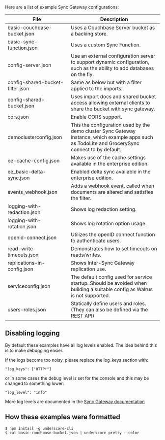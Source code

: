 
Here are a list of example Sync Gateway configurations:

File  | Description
------------- | -------------
basic-couchbase-bucket.json  | Uses a Couchbase Server bucket as a backing store.
basic-sync-function.json  | Uses a custom Sync Function.
config-server.json  | Use an external configuration server to support dynamic configuration, such as the ability to add databases on the fly.
config-shared-bucket-filter.json | Same as below but with a filter applied to the imports.
config-shared-bucket.json | Uses import docs and shared bucket access allowing external clients to share the bucket with sync gateway.
cors.json  | Enable CORS support.
democlusterconfig.json | This the configuration used by the demo cluster Sync Gateway instance, which example apps such as TodoLite and GrocerySync connect to by default.
ee-cache-config.json | Makes use of the cache settings available in the enterprise edition.
ee_basic-delta-sync.json | Enabled delta sync available in the enterprise edition.
events_webhook.json | Adds a webhook event, called when documents are altered and satisfies the filter.
logging-with-redaction.json | Shows log redaction setting.
logging-with-rotation.json | Shows log rotation option usage.
openid-connect.json | Utilizes the openID connect function to authenticate users.
read-write-timeouts.json  | Demonstrates how to set timeouts on reads/writes.
replications-in-config.json | Shows Inter-Sync Gateway replication use.
serviceconfig.json | The default config used for service startup. Should be avoided when building a suitable config as Walrus is not supported.
users-roles.json  | Statically define users and roles.  (They can also be defined via the REST API)

## Disabling logging

By default these examples have all log levels enabled.  The idea behind this is to make debugging easier.

If the logs become too noisy, please replace the log_keys section with:

```
"log_keys": ["HTTP+"]
```

or in some cases the debug level is set for the console and this may be changed to something lower:

```
"log_level": "info"
```

More log levels are documented in the [Sync Gateway documentation](https://docs.couchbase.com/sync-gateway/current/config-properties.html)

## How these examples were formatted

```
$ npm install -g underscore-cli
$ cat basic-couchbase-bucket.json | underscore pretty --color
```
			
									

